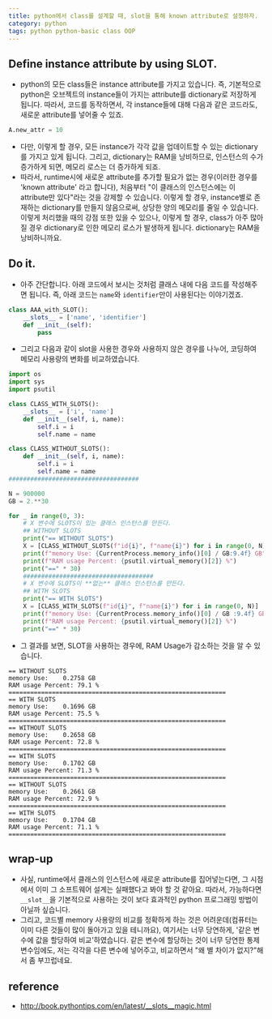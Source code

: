 ```yaml
---
title: python에서 class를 설계할 때, slot을 통해 known attribute로 설정하자.
category: python
tags: python python-basic class OOP 
---
```


## Define instance attribute by using SLOT.

- python의 모든 class들은 instance attribute를 가지고 있습니다. 즉, 기본적으로 python은 오브젝트의 instance들이 가지는 attribute를 dictionary로 저장하게 됩니다. 따라서, 코드를 동작하면서, 각 instance들에 대해 다음과 같은 코드라도, 새로운 attribute를 넣어줄 수 있죠. 

```python
A.new_attr = 10 
```

- 다만, 이렇게 할 경우, 모든 instance가 각각 값을 업데이트할 수 있는 dictionary를 가지고 있게 됩니다. 그리고, dictionary는 RAM을 낭비하므로, 인스턴스의 수가 증가하게 되면, 메모리 로스는 더 증가하게 되죠. 
- 따라서, runtime시에 새로운 attribute를 추가할 필요가 없는 경우(이러한 경우를 'known attribute' 라고 합니다), 처음부터 "이 클래스의 인스턴스에는 이 attribute만 있다"라는 것을 강제할 수 있습니다. 이렇게 할 경우, instance별로 존재하는 dictionary를 만들지 않음으로써, 상당한 양의 메모리를 줄일 수 있습니다.
이렇게 처리했을 때의 강점 또한 있을 수 있으나, 이렇게 할 경우, class가 아주 많아질 경우 dictionary로 인한 메모리 로스가 발생하게 됩니다. dictionary는 RAM을 낭비하니까요. 

## Do it. 

- 아주 간단합니다. 아래 코드에서 보시는 것처럼 클래스 내에 다음 코드를 작성해주면 됩니다. 즉, 아래 코드는 `name`와 `identifier`만이 사용된다는 이야기겠죠. 

```python
class AAA_with_SLOT():
    __slots__ = ['name', 'identifier']
    def __init__(self):
        pass
``` 

- 그리고 다음과 같이 slot을 사용한 경우와 사용하지 않은 경우를 나누어, 코딩하여 메모리 사용량의 변화를 비교하였습니다. 

```python
import os
import sys
import psutil

class CLASS_WITH_SLOTS():
    __slots__ = ['i', 'name']
    def __init__(self, i, name):
        self.i = i
        self.name = name

class CLASS_WITHOUT_SLOTS():
    def __init__(self, i, name):
        self.i = i
        self.name = name
####################################

N = 900000
GB = 2.**30

for _ in range(0, 3):
    # X 변수에 SLOTS이 있는 클래스 인스턴스를 만든다.
    ## WITHOUT SLOTS
    print("== WITHOUT SLOTS")
    X = [CLASS_WITHOUT_SLOTS(f"id{i}", f"name{i}") for i in range(0, N)]
    print(f"memory Use: {CurrentProcess.memory_info()[0] / GB:9.4f} GB")
    print(f"RAM usage Percent: {psutil.virtual_memory()[2]} %")
    print("==" * 30)
    ####################################
    # X 변수에 SLOTS이 **없는** 클래스 인스턴스를 만든다.
    ## WITH SLOTS
    print("== WITH SLOTS")
    X = [CLASS_WITH_SLOTS(f"id{i}", f"name{i}") for i in range(0, N)]
    print(f"memory Use: {CurrentProcess.memory_info()[0] / GB :9.4f} GB")
    print(f"RAM usage Percent: {psutil.virtual_memory()[2]} %")
    print("==" * 30)
```

- 그 결과를 보면, SLOT을 사용하는 경우에, RAM Usage가 감소하는 것을 알 수 있습니다. 

```
== WITHOUT SLOTS
memory Use:    0.2758 GB
RAM usage Percent: 79.1 %
============================================================
== WITH SLOTS
memory Use:    0.1696 GB
RAM usage Percent: 75.5 %
============================================================
== WITHOUT SLOTS
memory Use:    0.2658 GB
RAM usage Percent: 72.8 %
============================================================
== WITH SLOTS
memory Use:    0.1702 GB
RAM usage Percent: 71.3 %
============================================================
== WITHOUT SLOTS
memory Use:    0.2661 GB
RAM usage Percent: 72.9 %
============================================================
== WITH SLOTS
memory Use:    0.1704 GB
RAM usage Percent: 71.1 %
============================================================
```

## wrap-up

- 사실, runtime에서 클래스의 인스턴스에 새로운 attribute를 집어넣는다면, 그 시점에서 이미 그 소프트웨어 설계는 실패했다고 봐야 할 것 같아요. 따라서, 가능하다면 `__slot__`을 기본적으로 사용하는 것이 보다 효과적인 python 프로그래밍 방법이 아닐까 싶습니다. 
- 그리고, 코드별 memory 사용량의 비교를 정확하게 하는 것은 어려운데(컴퓨터는 이미 다른 것들이 많이 돌아가고 있을 테니까요), 여기서는 너무 당연하게, '같은 변수에 값을 할당하여 비교'하였습니다. 같은 변수에 할당하는 것이 너무 당연한 통제변수임에도, 저는 각각을 다른 변수에 넣어주고, 비교하면서 "왜 별 차이가 없지?"해서 좀 부끄럽네요.


## reference

- <http://book.pythontips.com/en/latest/__slots__magic.html>